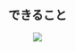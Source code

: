 <div align="center">
  <h2>できること</h2>
   <img src="https://skillicons.dev/icons?i=html,css,js"><a href="https://skillicons.dev"></a>
</div>
